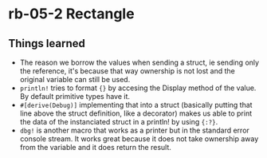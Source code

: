 # rb-05-2 Rectangle

## Things learned

- The reason we borrow the values when sending a struct, ie
  sending only the reference, it's because that way ownership
  is not lost and the original variable can still be used.
- `println!` tries to format `{}` by accesing the Display
  method of the value. By default primitive types have it.
- `#[derive(Debug)]` implementing that into a struct (basically
  putting that line above the struct definition, like a decorator)
  makes us able to print the data of the instanciated struct in a
  println! by using `{:?}`.
- `dbg!` is another macro that works as a printer but in the standard
  error console stream. It works great because it does not take
  ownership away from the variable and it does return the result.
